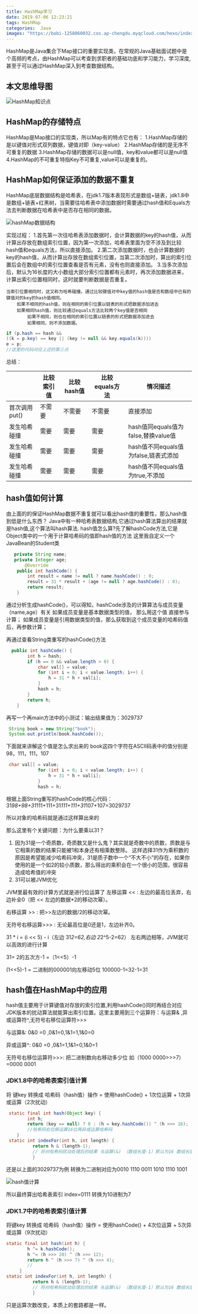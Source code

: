 ```yaml
---
title: HashMap学习
date: 2019-07-06 12:23:21
tags: HashMap
categories:  Java
images: "https://bobi-1258060032.cos.ap-chengdu.myqcloud.com/hexo/index/HashMap-index.jpg?q-sign-algorithm=sha1&q-ak=AKIDVnsTrvTgFf9G9myYbpmT3OVgeOypNtAE&q-sign-time=1567662385;1630734385&q-key-time=1567662385;1630734385&q-header-list=&q-url-param-list=&q-signature=55c53599ba3b713b3a81f96151631d6b2e53118a"
---
```

HashMap是Java集合下Map接口的重要实现类，在常规的Java基础面试题中是个高频的考点，由HashMap可以考查到求职者的基础功底和学习能力，学习深度,甚至于可以通过HashMap深入到考查数据结构。<!-- more -->
## 本文思维导图

![HashMap知识点](https://bobi-1258060032.cos.ap-chengdu.myqcloud.com/Java/HashMap.png?q-sign-algorithm=sha1&q-ak=AKIDVnsTrvTgFf9G9myYbpmT3OVgeOypNtAE&q-sign-time=1567431563;1630503563&q-key-time=1567431563;1630503563&q-header-list=&q-url-param-list=&q-signature=ea88575ab261704c0152ca4977ee7e721d2d309c)

## HashMap的存储特点
HashMap是Map接口的实现类，所以Map有的特点它也有：
1.HashMap存储的是以键值对形式双列数据，键值对即（key-value）
2.HashMap存储的是无序不可重复的数据
3.HashMap存储的数据可以是null值，key和value都可以是null值
4.HashMap的不可重复特指Key不可重复,value可以是重复的。

## HashMap如何保证添加的数据不重复
HashMap底层数据结构是哈希表，在jdk1.7版本表现形式是数组+链表，jdk1.8中是数组+链表+红黑树，当需要往哈希表中添加数据时需要通过hash值和Equals方法去判断数据在哈希表中是否存在相同的数据。

![hashMap数据结构](https://bobi-1258060032.cos.ap-chengdu.myqcloud.com/Java/hash_data_structure.png?q-sign-algorithm=sha1&q-ak=AKIDVnsTrvTgFf9G9myYbpmT3OVgeOypNtAE&q-sign-time=1567438101;1630510101&q-key-time=1567438101;1630510101&q-header-list=&q-url-param-list=&q-signature=1437633863269cb1def3067fe2431071391b9a6f)

实现过程：
1.首先第一次往哈希表添加数据时，会计算数据的key的hash值，从而计算出存放在数组索引位置，因为第一次添加，哈希表里面为空不涉及到比较hash值和equals方法，所以直接添加。
2.第二次添加数据时，也会计算数据的key的hash值，从而计算出存放在数组索引位置，当第二次添加时，算出的索引位置后会在数组中的索引位置查看是否有元素，没有也则直接添加。
3.当多次添加后，默认为16长度的大小数组大部分索引位置都有元素时，再次添加数据进来，计算出索引位置相同时，这时就要判断数据是否重复。

	当索引位置相同时，这又称为哈希碰撞。通过比较键值对中key值的hash值是否和数组中已有的键值对的key的hash值相同。
		如果不相同的hash值，则在相同的索引位置以链表的形式把数据添加进去
		如果相同hash值，则比较通过equals方法比较两个key值是否相同
			如果不相同，则也在相同的索引位置以链表的形式把数据添加进去
			如果相同，则不添加数据。
```java
if (p.hash == hash &&
((k = p.key) == key || (key != null && key.equals(k))))
e = p;
//这里的代码对应上述的第三点
```
总结：

|           | 比较索引值 | 比较hash值 | 比较equals方法 | 情况描述                         |
| --------- | ----- | ------- | ---------- | ---------------------------- |
| 首次调用put() | 不需要   | 不需要     | 不需要        | 直接添加                         |
| 发生哈希碰撞    | 需要    | 需要      | 需要         | hash值同equals值为false,替换value值 |
| 发生哈希碰撞    | 需要    | 需要      | 需要         | hash值不同equals值为false,链表式添加   |
| 发生哈希碰撞    | 需要    | 需要      | 需要         | hash值不同equals值为true,不添加      |

## hash值如何计算
由上面的的保证HashMap数据不重复就可以看出hash值的重要性，那么hash值到低是什么东西？
Java中有一种哈希表数据结构,它通过hash算法算出的结果就是hash值,这个算法叫hash算法.
hash值怎么算?先了解hashCode方法,它是Object类中的一个用于计算哈希码的值即hash值的方法
这里我自定义一个JavaBean的Student类
```java
   private String name;
   private Integer age;
       @Override
    public int hashCode() {
        int result = name != null ? name.hashCode() : 0;
        result = 31 * result + (age != null ? age.hashCode() : 0);
        return result;
    }
```
通过分析生成hashCode()，可以得知，hashCode涉及的计算算法与成员变量（name,age）有关
如果成员变量是基本数据类型的值， 那么用这个值 直接参与计算； 
如果成员变量是引用数据类型的值，那么获取到这个成员变量的哈希码值后，再参数计算；

再通过查看String类重写的hashCode()方法
```java
  public int hashCode() {
        int h = hash;
        if (h == 0 && value.length > 0) {
            char val[] = value;
            for (int i = 0; i < value.length; i++) {
                h = 31 * h + val[i];
            }
            hash = h;
        }
        return h;
    }
```
再写一个再main方法中的小测试：输出结果值为：3029737
```java
 String book = new String("book");
 System.out.println(book.hashCode());
```
下面就来讲解这个值是怎么求出来的
book这四个字符在ASCII码表中的值分别是98，111，111，107
```java
 char val[] = value;
            for (int i = 0; i < value.length; i++) {
                h = 31 * h + val[i];
            }
            hash = h;
```
根据上面String重写的hashCode的核心代码：
31*98+98+31*111+111+31*111+111+31*107+107=3029737

所以对象的哈希码就是通过这样算出来的

那么这里有个关键问题：为什么要乘以31？
1. 因为31是一个奇质数，奇质数又是什么鬼？其实就是奇数中的质数，质数是与它相乘的数的结果只能被1和本身还有相乘数整除。
   这样选择31作为乘积数的原因是希望能减少哈希码冲突，31是质子数中一个“不大不小”的存在，如果你使用的是一个如2的较小质数，那么得出的乘积会在一个很小的范围，很容易造成哈希值的冲突
2. 31可以被JVM优化

JVM里最有效的计算方式就是进行位运算了
左移运算 << : 左边的最高位丢弃，右边补全0（把 << 左边的数据*2的移动次幂）。

右移运算 >> : 把>>左边的数据/2的移动次幂。

无符号右移运算>>> : 无论最高位是0还是1，左边补齐0。 　　

31 * i = (i << 5) - i（左边  31*2=62,右边   2*2^5-2=62） 左右两边相等，JVM就可以高效的进行计算

31=  2的五次方-1   =（1<<5）-1  

(1<<5)-1 =	二进制的000001向左移动5位	100000-1=32-1=31

## hash值在HashMap中的应用
hash值主要用于计算键值对存放的索引位置,利用hashCode()同时再结合对应JDK版本的扰动算法就能算出索引位置。这里主要用到三个运算符：与运算& ,异或运算符^,无符号右移位运算符>>>

与运算&: 	0&0 =0 ,0&1=0,1&1=1,1&0=0

异或运算^: 	0&0 =0 ,0&1=1,1&1=0,1&0=1

无符号右移位运算符>>>:	把二进制数向右移动多少位 如（1000 0000>>>7）=0000 0001

### JDK1.8中的哈希表索引值计算

将 键key 转换成 哈希码（hash值）操作 = 使用hashCode() + 1次位运算 + 1次异或运算（2次扰动）
```java
 static final int hash(Object key) {
        int h;
        return (key == null) ? 0 : (h = key.hashCode()) ^ (h >>> 16);
        //哈希码右位移运算16位再异或运算哈希码
    }
 static int indexFor(int h, int length) {  
          return h & (length-1); 
          // 将对哈希码扰动处理后的结果 与运算(&) （数组长度-1）默认为16 数组长度-1=15=00001111，最终得到存储在数组table的位置（即数组下标、索引）
          }
```
还是以上面的3029737为例 转换为二进制对应为0010 1110 0011 1010 1110 1001

![hash值计算](https://bobi-1258060032.cos.ap-chengdu.myqcloud.com/Java/hashcode_math.png?q-sign-algorithm=sha1&q-ak=AKIDVnsTrvTgFf9G9myYbpmT3OVgeOypNtAE&q-sign-time=1567440718;1630512718&q-key-time=1567440718;1630512718&q-header-list=&q-url-param-list=&q-signature=b13ec9d27e562c8eb8d5f94918e45d96cedd28c0)

所以最终算出哈希表索引 index=0111 转换为10进制为7

### JDK1.7中的哈希表索引值计算
将键key 转换成 哈希码（hash值）操作  = 使用hashCode() + 4次位运算 + 5次异或运算（9次扰动）
```java
static final int hash(int h) {
        h ^= k.hashCode(); 
        h ^= (h >>> 20) ^ (h >>> 12);
        return h ^ (h >>> 7) ^ (h >>> 4);
        //
     }
static int indexFor(int h, int length) {  
          return h & (length-1); 
          // 将对哈希码扰动处理后的结果 与运算(&) （数组长度-1）默认为16 数组长度-1=15=00001111，最终得到存储在数组table的位置（即数组下标、索引）
          }
```
只是运算次数改变，本质上的套路都是一样。